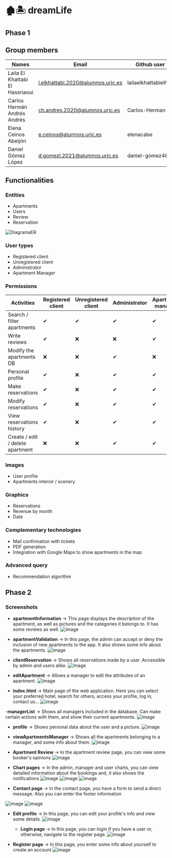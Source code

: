 # 🏚🏝 dreamLife 

## Phase 1

## Group members
| Names |Email |Github user| 
|--------------|--------------|--------------|
Laila El Khattabi El Hassnaoui | l.elkhattabi.2020@alumnos.urjc.es |lailaelkhattabielhas
Carlos Hermán Andrés Andrés | ch.andres.2020@alumnos.urjc.es|Carlos-Herman
Elena Ceinos Abeijón | e.ceinos@alumnos.urjc.es| elenacabe
Daniel Gómez López | d.gomezl.2021@alumnos.urjc.es | daniel-gomez487

## Functionalities

### Entities

  - Apartments
  - Users
  - Review
  - Reservation


![DiagramaER](https://github.com/user-attachments/assets/9bd76667-efb8-4383-ab47-d68b4f5a9af7)

### User types

  - Registered client
  - Unregistered client
  - Administrator
  - Apartment Manager

### Permissions

| Activities | Registered client | Unregistered client | Administrator | Apartment manager |
|--|--|--| -- |-- |
| Search / filter apartments | ✔      | ✔       | ✔       | ✔ |
| Write reviews       | ✔  | ❌   | ❌  | ✔ |
| Modify the apartments DB       | ❌  | ❌   | ✔  | ❌  |
| Personal profile       | ✔  | ❌   | ✔  | ✔ |
| Make reservations      |  ✔ | ❌   | ✔  | ✔ |
| Modify reservations       | ✔  | ❌  | ✔  | ✔ |
| View reservations history       | ✔  | ❌  | ✔ | ✔ |
| Create / edit / delete apartment | ❌ | ❌ | ✔ | ✔ |

### Images

- User profile
- Apartments interior / scenery

### Graphics

- Reservations
-  Revenue by month
- Date

### Complementary technologies
- Mail confirmation with tickets
- PDF generation
- Integration with Google Maps to show apartments in the map

### Advanced query
- Recommendation algorithm


## Phase 2

### Screenshots

- **apartmentInformation** -> This page displays the description of the apartment, as well as pictures and the categories it belongs to. It has some reviews as well.
![image](https://github.com/user-attachments/assets/66c7fee9-168b-4146-a9b0-0bc46062c011)

- **apartmentValidation** -> In this page, the admin can accept or deny the inclusion of new apartments to the app. It also shows some info about the apartments.
  ![image](https://github.com/user-attachments/assets/774caa74-0485-47c0-b066-4301c38fb245)

- **clientReservation** -> Shows all reservations made by a user. Accessible by admin and users alike.
![image](https://github.com/user-attachments/assets/88a4a9b1-6fc0-46ce-9efd-c09bc044e612)

- **editApartment** -> Allows a manager to edit the attributes of an apartment.
![image](https://github.com/user-attachments/assets/3dcc5e9c-eba3-4e7f-a14f-3ec02921dded)

- **index.html** -> Main page of the web application. Here you can select your preferred hotel, search for others, access your profile, log in, contact us...
![image](https://github.com/user-attachments/assets/9f3e2c9f-9e84-42aa-866c-dbb8c187c8ac)

-**managerList** -> Shows all managers included in the database. Can make certain actions with them, and show their current apartments.
![image](https://github.com/user-attachments/assets/1f398434-9260-4115-8fe8-2b7fc0315f92)

- **profile** -> Shows personal data about the user and a picture.
![image](https://github.com/user-attachments/assets/415cf117-1887-4a4e-aae2-56130257f2b1)

- **viewApartmentsManager** -> Shows all the apartments belonging to a manager, and some info about them.
![image](https://github.com/user-attachments/assets/42439a76-c780-430f-9ddd-b8a7a368284d)


- **Apartment Review** -> In the apartment review page, you can view some booker's opinions
  ![image](https://github.com/user-attachments/assets/91bd9a89-9e17-4cd5-9177-bd8d828b9f2a)

- **Chart pages** -> In the admin, manager and user charts, you can view detailed information about the bookings and, it also shows the notifications
![image](https://github.com/user-attachments/assets/a639a5cb-7894-4ce5-ad41-70b6b474daba)
![image](https://github.com/user-attachments/assets/7f157335-bf25-4b5f-ac81-60c820bbddbd)
![image](https://github.com/user-attachments/assets/decce0e9-4948-4074-b06a-dc4f47dc8e5b)


- **Contact page** -> In the contact page, you have a form to send a direct message. Also you can enter the footer information

![image](https://github.com/user-attachments/assets/353fcbff-244a-4b30-84f3-84286ee16001)
![image](https://github.com/user-attachments/assets/88efe667-0256-4790-a700-1eefeed1e779)

- **Edit profile** -> In this page, you can edit your profile's info and view some details.
![image](https://github.com/user-attachments/assets/7a912d3d-0a76-48b1-a258-ad90918bd2a1)

  - **Login page** -> In this page, you can login if you have a user or, otherwise, navigate to the register page.
![image](https://github.com/user-attachments/assets/57f1fee3-2258-4c29-aaf8-3e723724ec11)


-  **Register page** -> In this page, you enter some info about yourself to create an account
  ![image](https://github.com/user-attachments/assets/732e9e69-47c9-4ad4-8dc5-5f1338638db1)







